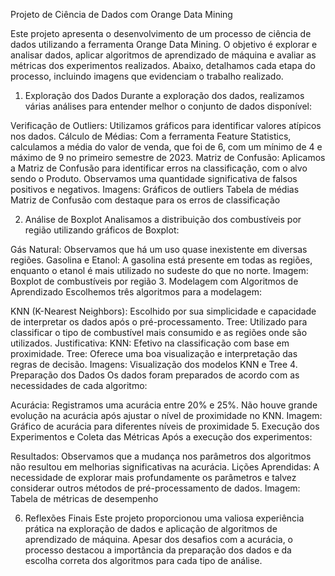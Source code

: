 Projeto de Ciência de Dados com Orange Data Mining

Este projeto apresenta o desenvolvimento de um processo de ciência de dados utilizando a ferramenta Orange Data Mining. O objetivo é explorar e analisar dados, aplicar algoritmos de aprendizado de máquina e avaliar as métricas dos experimentos realizados. Abaixo, detalhamos cada etapa do processo, incluindo imagens que evidenciam o trabalho realizado.

1. Exploração dos Dados
Durante a exploração dos dados, realizamos várias análises para entender melhor o conjunto de dados disponível:

Verificação de Outliers: Utilizamos gráficos para identificar valores atípicos nos dados.
Cálculo de Médias: Com a ferramenta Feature Statistics, calculamos a média do valor de venda, que foi de 6, com um mínimo de 4 e máximo de 9 no primeiro semestre de 2023.
Matriz de Confusão: Aplicamos a Matriz de Confusão para identificar erros na classificação, com o alvo sendo o Produto. Observamos uma quantidade significativa de falsos positivos e negativos.
Imagens:
Gráficos de outliers
Tabela de médias
Matriz de Confusão com destaque para os erros de classificação

2. Análise de Boxplot
Analisamos a distribuição dos combustíveis por região utilizando gráficos de Boxplot:

Gás Natural: Observamos que há um uso quase inexistente em diversas regiões.
Gasolina e Etanol: A gasolina está presente em todas as regiões, enquanto o etanol é mais utilizado no sudeste do que no norte.
Imagem:
Boxplot de combustíveis por região
3. Modelagem com Algoritmos de Aprendizado
Escolhemos três algoritmos para a modelagem:

KNN (K-Nearest Neighbors): Escolhido por sua simplicidade e capacidade de interpretar os dados após o pré-processamento.
Tree: Utilizado para classificar o tipo de combustível mais consumido e as regiões onde são utilizados.
Justificativa:
KNN: Efetivo na classificação com base em proximidade.
Tree: Oferece uma boa visualização e interpretação das regras de decisão.
Imagens:
Visualização dos modelos KNN e Tree
4. Preparação dos Dados
Os dados foram preparados de acordo com as necessidades de cada algoritmo:

Acurácia: Registramos uma acurácia entre 20% e 25%. Não houve grande evolução na acurácia após ajustar o nível de proximidade no KNN.
Imagem:
Gráfico de acurácia para diferentes níveis de proximidade
5. Execução dos Experimentos e Coleta das Métricas
Após a execução dos experimentos:

Resultados: Observamos que a mudança nos parâmetros dos algoritmos não resultou em melhorias significativas na acurácia.
Lições Aprendidas: A necessidade de explorar mais profundamente os parâmetros e talvez considerar outros métodos de pré-processamento de dados.
Imagem:
Tabela de métricas de desempenho

6. Reflexões Finais
Este projeto proporcionou uma valiosa experiência prática na exploração de dados e aplicação de algoritmos de aprendizado de máquina. Apesar dos desafios com a acurácia, o processo destacou a importância da preparação dos dados e da escolha correta dos algoritmos para cada tipo de análise.



